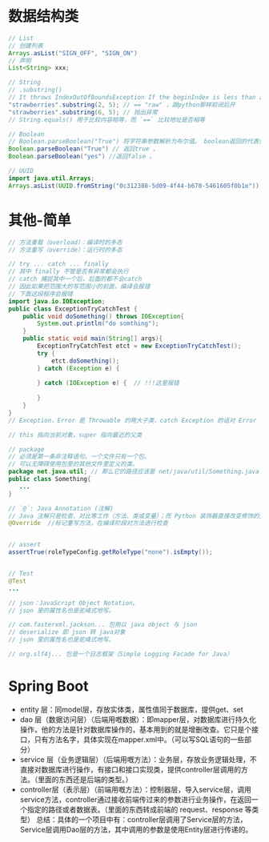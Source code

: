 # 数据结构类
```java
// List
// 创建列表
Arrays.asList("SIGN_OFF", "SIGN_ON")
// 声明
List<String> xxx;

// String
// .substring()
// It throws IndexOutOfBoundsException If the beginIndex is less than zero OR beginIndex > endIndex OR endIndex is greater than the length of String.
"strawberries".substring(2, 5); // == "raw" ，跟python那样前闭后开 
"strawberries".substring(6, 5); // 抛出异常
// String.equals() 用于比较内容相等，而 `==` 比较地址是否相等

// Boolean
// Boolean.parseBoolean("True") 将字符串参数解析为布尔值。 boolean返回的代表值为true 当字符串等于"true"，忽略大小写
Boolean.parseBoolean("True") // 返回true 。
Boolean.parseBoolean("yes") //返回false 。

// UUID
import java.util.Arrays;
Arrays.asList(UUID.fromString("0c312388-5d09-4f44-b670-5461605f0b1e"))

```

# 其他-简单

```java
// 方法重载（overload）：编译时的多态
// 方法重写（override）：运行时的多态

// try ... catch ... finally
// 其中 finally 不管是否有异常都会执行
// catch 捕捉其中一个后，后面的都不会catch
// 因此如果把范围大的写范围小的前面，编译会报错
// 下面这段程序会报错
import java.io.IOException;  
public class ExceptionTryCatchTest {  
    public void doSomething() throws IOException{  
        System.out.println("do somthing");  
    }  
    public static void main(String[] args){  
        ExceptionTryCatchTest etct = new ExceptionTryCatchTest();  
        try {  
            etct.doSomething();  
        } catch (Exception e) {  
              
        } catch (IOException e) {  // !!!这里报错
              
        }  
    }   
}
// Exception，Error 是 Throwable 的两大子类，catch Exception 的话对 Error 无效

// this 指向当前对象，super 指向最近的父类

// package
// 必须是第一条非注释语句。一个文件只有一个包。
// 可以无障碍使用包里的其他文件里定义的类。
package net.java.util; // 那么它的路径应该是 net/java/util/Something.java 这样保存的
public class Something{
   ...
}

// `@`: Java Annotation (注解)
// Java 注解只是检查、对比等工作（方法、类或变量）；而 Python 装饰器直接改变修饰的方法或类的功能。
@Override  //标记重写方法，在编译阶段对方法进行检查


// assert
assertTrue(roleTypeConfig.getRoleType("none").isEmpty());


// Test
@Test
...

// json：JavaScript Object Notation。
// json 里的属性名也是驼峰式地写。

// com.fasterxml.jackson... 包用以 java object 与 json
// deserialize 即 json 转 java对象
// json 里的属性名也是驼峰式地写。

// org.slf4j... 包是一个日志框架（Simple Logging Facade for Java）


```

# Spring Boot

- entity 层：同model层，存放实体类，属性值同于数据库，提供get、set
- dao 层（数据访问层）（后端用嘅数据）：即mapper层，对数据库进行持久化操作，他的方法是针对数据库操作的，基本用到的就是增删改查。它只是个接口，只有方法名字，具体实现在mapper.xml中。（可以写SQL语句的一些部分）
- service 层（业务逻辑层）（后端用嘅方法）：业务层，存放业务逻辑处理，不直接对数据库进行操作，有接口和接口实现类，提供controller层调用的方法。（里面的东西还是后端的类型。）
- controller层（表示层）（前端用嘅方法）：控制器层，导入service层，调用service方法，controller通过接收前端传过来的参数进行业务操作，在返回一个指定的路径或者数据表。（里面的东西转成前端的 request、response 等类型）
总结：具体的一个项目中有：controller层调用了Service层的方法，Service层调用Dao层的方法，其中调用的参数是使用Entity层进行传递的。

```java

```
